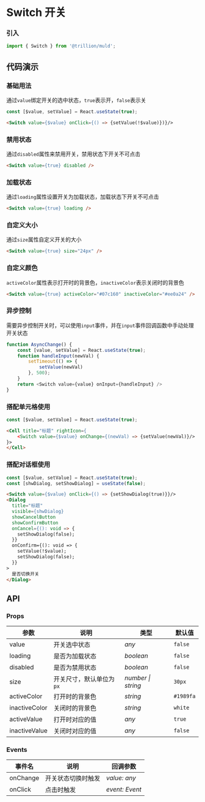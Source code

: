 # Switch 开关

### 引入

```js
import { Switch } from '@trillion/muld';
```

## 代码演示

### 基础用法

通过`value`绑定开关的选中状态，`true`表示开，`false`表示关
```js
const [$value, setValue] = React.useState(true);
```

```html
<Switch value={$value} onClick={() => {setValue(!$value)})}/>
```


### 禁用状态

通过`disabled`属性来禁用开关，禁用状态下开关不可点击

```html
<Switch value={true} disabled />
```

### 加载状态

通过`loading`属性设置开关为加载状态，加载状态下开关不可点击

```html
<Switch value={true} loading />
```

### 自定义大小

通过`size`属性自定义开关的大小

```html
<Switch value={true} size="24px" />
```

### 自定义颜色

`activeColor`属性表示打开时的背景色，`inactiveColor`表示关闭时的背景色

```html
<Switch value={true} activeColor="#07c160" inactiveColor="#ee0a24" />
```

### 异步控制

需要异步控制开关时，可以使用`input`事件，并在`input`事件回调函数中手动处理开关状态

```js
function AsyncChange() {
    const [value, setValue] = React.useState(true);
    function handleInput(newVal) {
        setTimeout(() => {
            setValue(newVal)
        }, 500);
    }
    return <Switch value={value} onInput={handleInput} />
}
```

### 搭配单元格使用
```js
const [$value, setValue] = React.useState(true);
```
```html
<Cell title="标题" rightIcon={
    <Switch value={$value} onChange={(newVal) => {setValue(newVal)}/>
}>
</Cell>
```

### 搭配对话框使用
```js
const [$value, setValue] = React.useState(true);
const [shwDialog, setShowDialog] = useState(false);
```
```html
<Switch value={$value} onClick={() => {setShowDialog(true)}}/>
<Dialog
  title="标题"
  visible={shwDialog}
  showCancelButton
  showConfirmButton
  onCancel={(): void => {
    setShowDialog(false);
  }}
  onConfirm={(): void => {
    setValue(!$value);
    setShowDialog(false);
  }}
>
  是否切换开关
</Dialog>
```

## API

### Props

| 参数           | 说明                     | 类型               | 默认值    |
| -------------- | ------------------------ | ------------------ | --------- |
| value        | 开关选中状态             | _any_              | `false`   |
| loading        | 是否为加载状态           | _boolean_          | `false`   |
| disabled       | 是否为禁用状态           | _boolean_          | `false`   |
| size | 开关尺寸，默认单位为`px` | _number \| string_ | `30px`    |
| activeColor   | 打开时的背景色           | _string_           | `#1989fa` |
| inactiveColor | 关闭时的背景色           | _string_           | `white`   |
| activeValue   | 打开时对应的值           | _any_              | `true`    |
| inactiveValue | 关闭时对应的值           | _any_              | `false`   |

### Events

| 事件名          | 说明               | 回调参数       |
| --------------- | ------------------ | -------------- |
| onChange          | 开关状态切换时触发 | _value: any_   |
| onClick | 点击时触发         | _event: Event_ |
